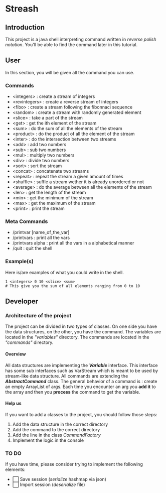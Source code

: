 # Streash

## Introduction

This project is a java shell interpreting command written in *reverse polish notation*. You'll be able to find the command later in this tutorial.

## User

In this section, you will be given all the command you can use.

### Commands

* \<integers\> : create a stream of integers
* \<revintegers\> : create a reverse stream of integers
* \<fibo\> : create a stream following the fibonnaci sequence
* \<random\> : create a stream with randomly generated element
* \<slice\> : take a part of the stream
* \<get\> : get the ith element of the stream
* \<sum\> : do the sum of all the elements of the stream
* \<product\> : do the product of all the element of the stream
* \<inter\> : do the intersection between two streams
* \<add\> : add two numbers
* \<sub\> : sub two numbers
* \<mul\> : multiply two numbers
* \<div\> : divide two numbers
* \<sort\> : sort the stream
* \<concat\> : concatenate two streams
* \<repeat\> : repeat the stream a given amount of times
* \<shuffle\> : suffle a stream wether it is already unordered or not
* \<average\> : do the average between all the elements of the stream
* \<len\> : get the length of the stream
* \<min\> : get the minimum of the stream
* \<max\> : get the maximum of the stream
* \<print\> : print the stream

### Meta Commands
* /printvar [name_of_the_var]
* /printvars : print all the vars
* /printvars alpha : print all the vars in a alphabetical manner
* /quit : quit the shell

### Example(s)

Here is/are examples of what you could write in the shell.

```
1 <integers> 0 10 <slice> <sum>
# This give you the sum of all elements ranging from 0 to 10
```


## Developer

### Architecture of the project
The project can be divided in two types of classes. On one side you have the data structures, on the other, you have the command.
The variables are located in the *"variables"* directory. The commands are located in the *"commands"* directory.

#### Overview

All data structures are implementing the ***Variable*** interface. This interface has some sub interfaces such as VarStream which is meant to be used by stream-like data structure.
All commands are extending the ***AbstractCommand*** class. The general behavior of a command is : create an empty ArrayList of args. Each time you encounter an arg you **add it** to the array and then you **process** the command to get the variable.


#### Help us

If you want to add a classes to the project, you should follow those steps:
1. Add the data structure in the correct directory
2. Add the command to the correct directory
3. Add the line in the class *CommandFactory*
4. Implement the logic in the console


### TO DO

If you have time, please consider trying to implement the following elements:

 * :white_large_square: Save session (*serialize* hashmap via json)
 * :white_large_square: Import session (*deserialize* file)
